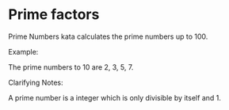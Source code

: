 # Prime factors

Prime Numbers kata calculates the prime numbers up to 100.

Example:

The prime numbers to 10 are 2, 3, 5, 7.

Clarifying Notes:

A prime number is a integer which is only divisible by itself and 1.
